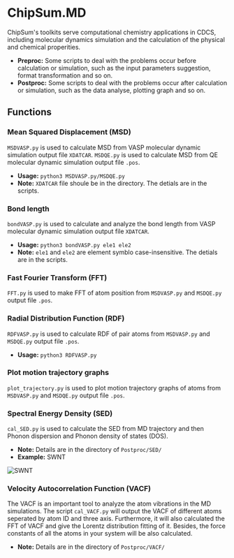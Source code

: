 # ChipSum.MD
ChipSum's toolkits serve computational chemistry applications in CDCS, including molecular dynamics simulation and the calculation of the physical and chemical properities.

   - **Preproc:** Some scripts to deal with the problems occur before calculation or simulation, such as the input parameters suggestion, format transformation and so on.
   - **Postproc:** Some scripts to deal with the problems occur after calculation or simulation, such as the data analyse, plotting graph and so on.

## Functions

### Mean Squared Displacement (MSD)
`MSDVASP.py` is used to calculate MSD from VASP molecular dynamic simulation output file `XDATCAR`.
`MSDQE.py` is used to calculate MSD from QE molecular dynamic simulation output file `.pos`.<br>

   - **Usage:** `python3 MSDVASP.py/MSDQE.py`
   - **Note:** `XDATCAR` file shoule be in the directory. The detials are in the scripts. 

### Bond length
`bondVASP.py` is used to calculate and analyze the bond length from VASP molecular dynamic simulation output file `XDATCAR`.<br>

   - **Usage:** `python3 bondVASP.py ele1 ele2`
   - **Note:** `ele1` and `ele2` are element symblo case-insensitive. The detials are in the scripts.

### Fast Fourier Transform (FFT)
`FFT.py` is used to make FFT of atom position from `MSDVASP.py` and `MSDQE.py` output file `.pos`.<br>

### Radial Distribution Function (RDF)
`RDFVASP.py` is used to calculate RDF of pair atoms from `MSDVASP.py` and `MSDQE.py` output file `.pos`.<br>

   - **Usage:** `python3 RDFVASP.py`

### Plot motion trajectory graphs
`plot_trajectory.py` is used to plot motion trajectory graphs of atoms from `MSDVASP.py` and `MSDQE.py` output file `.pos`.<br>

### Spectral Energy Density (SED)
`cal_SED.py` is used to calculate the SED from MD trajectory and then Phonon dispersion and Phonon density of states (DOS).<br>

   - **Note:** Details are in the directory of `Postproc/SED/`
   - **Example:** SWNT

![SWNT](https://github.com/EltonYH/ChipSum.MD/blob/main/Postproc/img/swnt_small.png)<br>

### Velocity Autocorrelation Function (VACF)
The VACF is an important tool to analyze the atom vibrations in the MD simulations. The script `cal_VACF.py` will output the VACF of different atoms seperated by atom ID and three axis. Furthermore, it will also calculated the FFT of VACF and give the Lorentz distribution fitting of it. Besides, the force constants of all the atoms in your system will be also calculated.

   - **Note:** Details are in the directory of `Postproc/VACF/`
